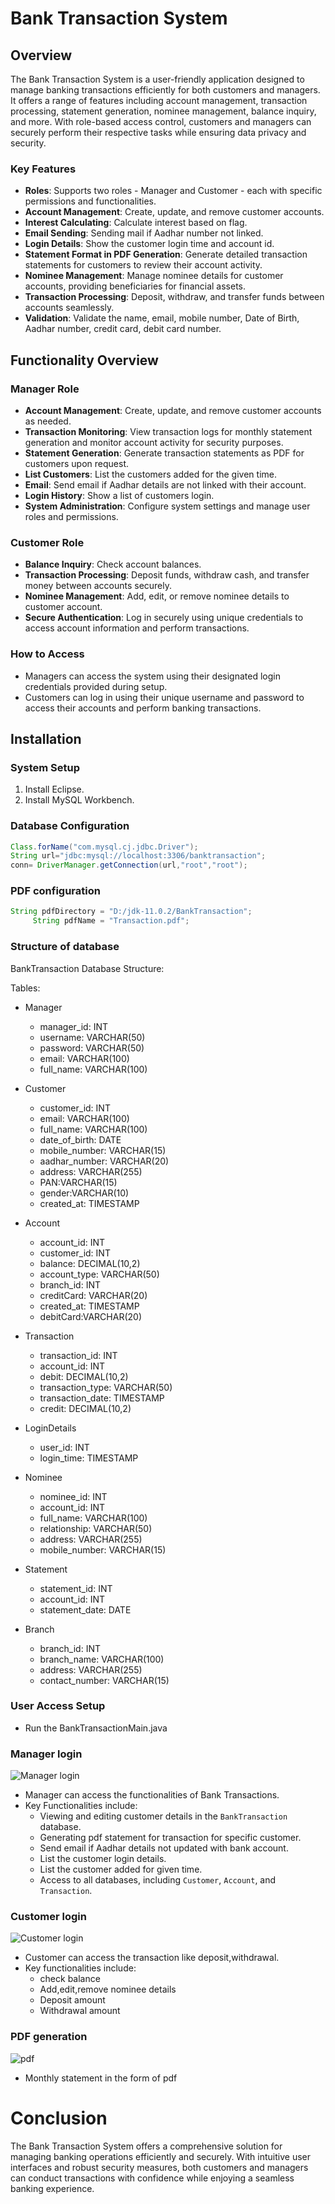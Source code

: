 # Bank Transaction System

## Overview

   The Bank Transaction System is a user-friendly application designed to manage banking transactions efficiently for both customers and managers. It offers a range of features including account management, transaction processing, statement generation, nominee management, balance inquiry, and more. With role-based access control, customers and managers can securely perform their respective tasks while ensuring data privacy and security.

### Key Features

- **Roles**: Supports two roles - Manager and Customer - each with specific permissions and functionalities.
- **Account Management**: Create, update, and remove customer accounts.
- **Interest Calculating**: Calculate interest based on flag.
- **Email Sending**: Sending mail if Aadhar number not linked.
- **Login Details**: Show the customer login time and account id.
- **Statement Format in PDF Generation**: Generate detailed transaction statements for customers to review their account activity.
- **Nominee Management**: Manage nominee details for customer accounts, providing beneficiaries for financial assets.
- **Transaction Processing**: Deposit, withdraw, and transfer funds between accounts seamlessly.
- **Validation**: Validate the name, email, mobile number, Date of Birth, Aadhar number, credit card, debit card number.

## Functionality Overview

### Manager Role

- **Account Management**: Create, update, and remove customer accounts as needed.
- **Transaction Monitoring**: View transaction logs for monthly statement generation and monitor account activity for security purposes.
- **Statement Generation**: Generate transaction statements as PDF for customers upon request.
- **List Customers**: List the customers added for the given time.
- **Email**: Send email if Aadhar details are not linked with their account.
- **Login History**: Show a list of customers login.
- **System Administration**: Configure system settings and manage user roles and permissions.

### Customer Role

- **Balance Inquiry**: Check account balances.
- **Transaction Processing**: Deposit funds, withdraw cash, and transfer money between accounts securely.
- **Nominee Management**: Add, edit, or remove nominee details to customer account.
- **Secure Authentication**: Log in securely using unique credentials to access account information and perform transactions.

### How to Access

- Managers can access the system using their designated login credentials provided during setup.
- Customers can log in using their unique username and password to access their accounts and perform banking transactions.

## Installation

### System Setup

1. Install Eclipse.
2. Install MySQL Workbench.

### Database Configuration
```java
Class.forName("com.mysql.cj.jdbc.Driver");
String url="jdbc:mysql://localhost:3306/banktransaction";
conn= DriverManager.getConnection(url,"root","root");
```
### PDF configuration
```java
String pdfDirectory = "D:/jdk-11.0.2/BankTransaction";
     String pdfName = "Transaction.pdf";
```
### Structure of database
BankTransaction Database Structure:

Tables:
- Manager
  - manager_id: INT
  - username: VARCHAR(50) 
  - password: VARCHAR(50) 
  - email: VARCHAR(100) 
  - full_name: VARCHAR(100) 

- Customer
  - customer_id: INT 
  - email: VARCHAR(100) 
  - full_name: VARCHAR(100) 
  - date_of_birth: DATE 
  - mobile_number: VARCHAR(15)
  - aadhar_number: VARCHAR(20) 
  - address: VARCHAR(255)
  - PAN:VARCHAR(15)
  - gender:VARCHAR(10)
  - created_at: TIMESTAMP 

- Account
  - account_id: INT 
  - customer_id: INT 
  - balance: DECIMAL(10,2)
  - account_type: VARCHAR(50) 
  - branch_id: INT
  - creditCard: VARCHAR(20)
  - created_at: TIMESTAMP
  - debitCard:VARCHAR(20)

- Transaction
  - transaction_id: INT 
  - account_id: INT 
  - debit: DECIMAL(10,2) 
  - transaction_type: VARCHAR(50) 
  - transaction_date: TIMESTAMP 
  - credit: DECIMAL(10,2)

- LoginDetails
  - user_id: INT 
  - login_time: TIMESTAMP 

- Nominee
  - nominee_id: INT 
  - account_id: INT 
  - full_name: VARCHAR(100) 
  - relationship: VARCHAR(50)
  - address: VARCHAR(255) 
  - mobile_number: VARCHAR(15) 

- Statement
  - statement_id: INT
  - account_id: INT 
  - statement_date: DATE 

- Branch
  - branch_id: INT 
  - branch_name: VARCHAR(100) 
  - address: VARCHAR(255) 
  - contact_number: VARCHAR(15)

### User Access Setup
- Run the BankTransactionMain.java
### Manager login
![Manager login](pictures/manager.png)
- Manager can access the functionalities of Bank Transactions.
- Key Functionalities include:
  - Viewing and editing customer details in the `BankTransaction` database.
  - Generating pdf statement for transaction for specific customer.
  - Send email if Aadhar details not updated with bank account.
  - List the customer login details.
  - List the customer added for given time.
  - Access to all databases, including `Customer`, `Account`, and `Transaction`.
### Customer login
![Customer login](pictures/customer.png)
- Customer can access the transaction like deposit,withdrawal.
- Key functionalities include:
   - check balance
   - Add,edit,remove nominee details
   - Deposit amount
   - Withdrawal amount
### PDF generation
![pdf](pictures/pdf.png)
- Monthly statement in the form of pdf 
# Conclusion
   The Bank Transaction System offers a comprehensive solution for managing banking operations efficiently and securely. With intuitive user interfaces and robust security measures, both customers and managers can conduct transactions with confidence while enjoying a seamless banking experience.

